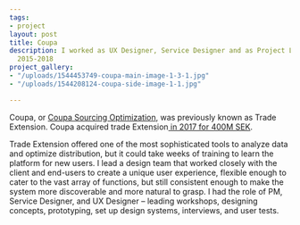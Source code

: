 ```yaml
---
tags:
- project
layout: post
title: Coupa
description: I worked as UX Designer, Service Designer and as Project Lead. Axfoundation
  2015-2018
project_gallery:
- "/uploads/1544453749-coupa-main-image-1-3-1.jpg"
- "/uploads/1544208124-coupa-side-image-1-1.jpg"

---
```

Coupa, or [Coupa Sourcing Optimization](https://www.coupa.com/products/strategic-sourcing/sourcing-optimization/), was previously known as Trade Extension. Coupa acquired trade Extension[ in 2017 for 400M SEK](https://www.breakit.se/artikel/7235/trade-extensions-algoritmer-gor-upphandlingar-enkla-nu-kops-bolaget-for-400-miljoner).

Trade Extension offered one of the most sophisticated tools to analyze data and optimize distribution, but it could take weeks of training to learn the platform for new users. I lead a design team that worked closely with the client and end-users to create a unique user experience, flexible enough to cater to the vast array of functions, but still consistent enough to make the system more discoverable and more natural to grasp. I had the role of PM, Service Designer, and UX Designer – leading workshops, designing concepts, prototyping, set up design systems, interviews, and user tests.